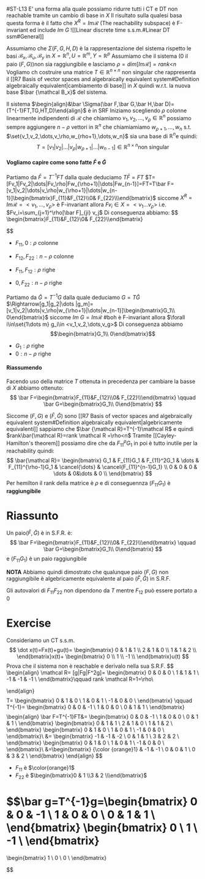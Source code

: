 #ST-L13
E'  una forma alla quale possiamo ridurre tutti i CT e DT non reachable tramite un cambio di base in $X$
Il risultato sulla qualesi basa questa forma è il fatto che $X^R=Im\mathcal R$ (The reachability subspace) è F-invariant ed include $Im\ G$
![[Linear discrete time s.s.m.#Linear DT ssm#General]]
 
Assumiamo che $\Sigma(F,G,H,D)$ è la rappresentazione del sistema rispetto le basi $\mathcal B_x,\mathcal B_u,\mathcal B_y$  in $X=\mathbb R^n, U=\mathbb R^m,Y=\mathbb R^p$ 
Assumiamo che il sistema (0 il paio $(F,G)$)non sia raggiungibile e lasciamo $\rho=dim [Im\mathcal R]=rank \mathcal<n$
Vogliamo ch costruire una matrice $T\in \mathbb R^{n\times n}$ non singular che rappresenta il [[R7 Basis of vector spaces and algebraically equivalent system#Definition algebraically equivalent|cambiamento di base]]  in $X$ quindi w.r.t. la nuova base $\bar {\mathcal B_x}$ del sistema.

Il sistema $\begin{align}&\bar \Sigma(\bar F,\bar G,\bar H,\bar D)=(T^{-1}FT,TG,HT,D)\end{align}$  è in SRF
Iniziamo scegliendo  $\rho$ colonne linearmente indipendenti di $\mathcal R$ che chiamiamo $v_1,v_2,\dots,v_\rho\in \mathbb R^n$ 
possiamo sempre aggiungere $n-\rho$ vettori in $\mathbb R^n$ che chiamiamiamo $w_{\rho+1},\dots,w_n$ s.t.
$\set{v_1,v_2,\dots,v_\rho,w_{rho+1},\dots,w_n}$ sia una base di $\mathbb R^n$e quindi:
$$
T=[v_1|v_2|\dots|v_\rho|w_{\rho+1}|\dots|w_{n-1}]\in \mathbb R^{n\times n} \text{non singular} 
$$
#### Vogliamo capire come sono fatte $\bar F$ e $\bar G$

 Partiamo da $\bar F=T^{-1}FT$ dalla quale deduciamo $T\bar F =FT$ 
$T=[Fv_1|Fv_2|\dots|Fv_\rho|Fw_{\rho+1}|\dots|Fw_{n-1}]=FT=T\bar F=[v_1|v_2|\dots|v_\rho|w_{\rho+1}|\dots|w_{n-1}]\begin{bmatrix}F_{11}&F_{12}\\0& F_{22}\\\end{bmatrix}$ 
siccome $X^R=Im \mathcal R=<v_1,\dots,v_\rho>$ è F-invariant
allora $Fv_i\in X=<v_1\dots v_\rho>$ i.e.
$Fv_i=\sum_{j=1}^\rho[\bar F]_{ji} v_j$ 
Di conseguenza abbiamo:
$$
\begin{bmatrix}F_{11}&F_{12}\\0& F_{22}\\\end{bmatrix}

$$

- $F_{11}, 0: \rho$ colonne
- $F_{12},F_{22}: n-\rho$ colonne

- $F_{11},F_{12}:\rho$ righe
- $0,F_22:n-\rho$ righe


Partiamo da $\bar G=T^{-1}G$ dalla quale deduciamo $G=T\bar G$
$\Rightarrow[g_1|g_2|\dots |g_m]=[v_1|v_2|\dots|v_\rho|w_{\rho+1}|\dots|w_{n-1}]\begin{bmatrix}G_1\\ 0\end{bmatrix}$ 
siccome $Im\ G=Im\mathcal R$ #boh è F-invariant
allora $\forall i\in\set{1\dots m} g_i\in <v_1,v_2,\dots,v_g>$
Di conseguenza abbiamo 
$$\begin{bmatrix}G_1\\ 0\end{bmatrix}$$

- $G_1:\rho$ righe
- $0:n-\rho$ righe
#### Riassumendo
Facendo uso della matrice $T$ ottenuta in precedenza per cambiare la basse di $X$ abbiamo ottenuto:
$$
\bar F=\begin{bmatrix}F_{11}&F_{12}\\0& F_{22}\\\end{bmatrix}
\qquad
\bar G=\begin{bmatrix}G_1\\ 0\end{bmatrix}
$$

Siccome $(F,G)$ e $(\bar F,\bar G)$ sono [[R7 Basis of vector spaces and algebraically equivalent system#Definition algebraically equivalent|algebricamente equivalenti]]  sappiamo che $\bar {\mathcal R}=T^{-1}\mathcal R$ 
e quindi $rank\bar{\mathcal R}=rank \mathcal R =\rho<n$
Tramite [[Cayley-Hamilton's theorem]] possiamo dire che da $F_11^{\rho}G_1$ in poi è tutto inutile per la reachability quindi:
$$
\bar{\mathcal R}=
\begin{bmatrix}
G_1 & F_{11}G_1 & F_{11}^2G_1 & \dots & F_{11}^{\rho-1}G_1 & \cancel{\dots} & \cancel{F_{11}^{n-1}G_1} \\
0 & 0 & 0 & \dots & 0&\dots & 0 \\
\end{bmatrix}
$$
Per hemilton il rank della matrice è $\rho$ e di conseguennza $(F_{11}G_1)$ è **raggiungibile**

# Riassunto 
Un paio$(\bar F,\bar G)$ è in S.F.R. è:
$$
\bar F=\begin{bmatrix}F_{11}&F_{12}\\0& F_{22}\\\end{bmatrix}
\qquad
\bar G=\begin{bmatrix}G_1\\ 0\end{bmatrix}
$$
e $(F_{11}G_{1})$ è un paio raggiungibile

**NOTA**
Abbiamo quindi dimostrato che qualunque paio $( F,G)$ non raggiungibile è algebricamente equivalente al paio $(\bar F,\bar G)$  in S.R.F.

Gli autovalori di $F_{11} F_{22}$ non dipendono da $T$ mentre $F_{12}$ può essere portato a $0$


# Exercise
Consideriamo un CT s.s.m.
$$
\dot x(t)=Fx(t)+gu(t)=
\begin{bmatrix}
0 & 1 & 1 \\
2 & 1 & 0 \\
1 & 1 & 2 \\
\end{bmatrix}x(t)+
\begin{bmatrix}
0 \\
1 \\
-1 \\
\end{bmatrix}u(t)
$$
Prova  che il sistema non è reachable e derivalo nella sua S.R.F.
$$
\begin{align}
\mathcal R= [g|Fg|F^2g]=
\begin{bmatrix}
0 & 0 & 0 \\
1 & 1 & 1 \\
-1 & -1 & -1 \\
\end{bmatrix}\qquad rank \mathcal R=1=\rho\\

\end{align}
$$
$$
T=
\begin{bmatrix}
0 & 1 & 0 \\
1 & 0 & 1 \\
-1 & 0 & 0 \\
\end{bmatrix}
\qquad T^{-1}=
\begin{bmatrix}
0 & 0 & -1 \\
1 & 0 & 0 \\
0 & 1 & 1 \\
\end{bmatrix}
$$
$$\begin{align}
\bar F=T^{-1}FT&=
\begin{bmatrix}
0 & 0 & -1 \\
1 & 0 & 0 \\
0 & 1 & 1 \\
\end{bmatrix}
\begin{bmatrix}
0 & 1 & 1 \\
2 & 1 & 0 \\
1 & 1 & 2 \\
\end{bmatrix}
\begin{bmatrix}
0 & 1 & 0 \\
1 & 0 & 1 \\
-1 & 0 & 0 \\
\end{bmatrix}\\
&=
\begin{bmatrix}
-1 & -1 & -2 \\
0 & 1 & 1 \\
3 & 2 & 2 \\
\end{bmatrix}
\begin{bmatrix}
0 & 1 & 0 \\
1 & 0 & 1 \\
-1 & 0 & 0 \\
\end{bmatrix}\\
&=\begin{bmatrix}
{\color {orange}1} & -1 & -1 \\
0 & 0 & 1 \\
0 & 3 & 2 \\
\end{bmatrix}
\end{align}
$$

- $F_{11}$ è $\color{orange}1$ 
- $F_{22}$ è $\begin{bmatrix}0 & 1 \\3 & 2 \\\end{bmatrix}$

$$\bar g=T^{-1}g=\begin{bmatrix}
0 & 0 & -1 \\
1 & 0 & 0 \\
0 & 1 & 1 \\
\end{bmatrix}
\begin{bmatrix}
0 \\
1 \\
-1 \\
\end{bmatrix}
=
\begin{bmatrix}
1 \\
0 \\
0 \\
\end{bmatrix}

$$